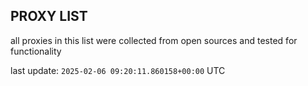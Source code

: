## PROXY LIST

all proxies in this list were collected from open sources and tested for functionality

last update: `2025-02-06 09:20:11.860158+00:00` UTC